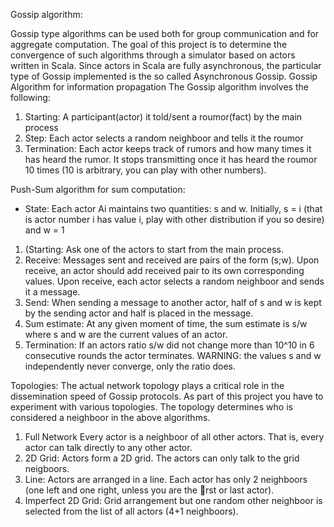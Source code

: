 Gossip algorithm:

Gossip type algorithms can be used both for group communication and for aggregate computation. The goal of this project is to determine the convergence of such algorithms through a simulator based on actors written in Scala. Since actors in Scala are fully asynchronous, the particular type of Gossip implemented is the so called Asynchronous Gossip. Gossip Algorithm for information propagation The Gossip algorithm involves the following:

1. Starting: A participant(actor) it told/sent a roumor(fact) by the main process
2. Step: Each actor selects a random neighboor and tells it the roumor
3. Termination: Each actor keeps track of rumors and how many times it has heard the rumor. It stops transmitting once it has heard the roumor 10 times (10 is arbitrary, you can play with other numbers).


Push-Sum algorithm for sum computation:
- State: Each actor Ai maintains two quantities: s and w. Initially, s = i (that is actor number i has value i, play with other distribution if you so desire) and w = 1
1. (Starting: Ask one of the actors to start from the main process.
2. Receive: Messages sent and received are pairs of the form (s;w). Upon receive, an actor should add received pair to its own corresponding values. Upon receive, each actor selects a random neighboor and sends it a message.
3. Send: When sending a message to another actor, half of s and w is kept by the sending actor and half is placed in the message.
4. Sum estimate: At any given moment of time, the sum estimate is s/w where s and w are the current values of an actor.
5. Termination: If an actors ratio s/w did not change more than 10^10 in 6 consecutive rounds the actor terminates. WARNING: the values s and w independently never converge, only the ratio does.

Topologies:
The actual network topology plays a critical role in the dissemination speed of Gossip protocols. As part of this project you have to experiment with various topologies. The topology determines who is considered a neighboor in the above algorithms.

1. Full Network Every actor is a neighboor of all other actors. That is, every actor can talk directly to any other actor.
2. 2D Grid: Actors form a 2D grid. The actors can only talk to the grid neigboors.
3. Line: Actors are arranged in a line. Each actor has only 2 neighboors (one left and one right, unless you are the rst or last actor).
4. Imperfect 2D Grid: Grid arrangement but one random other neighboor is selected from the list of all actors (4+1 neighboors).
